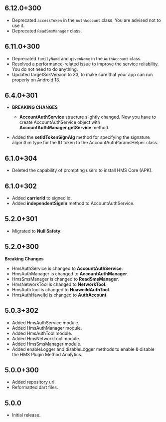 ## 6.12.0+300

- Deprecated `accessToken` in the `AuthAccount` class. You are advised not to use it.
- Deprecated `ReadSmsManager` class.

## 6.11.0+300

- Deprecated `familyName` and `givenName` in the `AuthAccount` class.
- Resolved a performance-related issue to improve the service reliability. You do not need to do anything.
- Updated targetSdkVersion to 33, to make sure that your app can run properly on Android 13.

## 6.4.0+301

- **BREAKING CHANGES**

  - **AccountAuthService** structure slightly changed. Now you have to create AccountAuthService object with **AccountAuthManager.getService** method.

- Added the **setIdTokenSignAlg** method for specifying the signature algorithm type for the ID token to the AccountAuthParamsHelper class.

## 6.1.0+304

- Deleted the capability of prompting users to install HMS Core (APK).

## 6.1.0+302

- Added **carrierId** to signed id.
- Added **independentSignIn** method to AccountAuthService.

## 5.2.0+301

- Migrated to **Null Safety**.

## 5.2.0+300

**Breaking Changes**

- HmsAuthService is changed to **AccountAuthService**.
- HmsAuthManager is changed to **AccountAuthManager**.
- HmsSmsManager is changed to **ReadSmsManager**.
- HmsNetworkTool is changed to **NetworkTool**.
- HmsAuthTool is changed to **HuaweiIdAuthTool**.
- HmsAuthHaweiId is changed to **AuthAccount**.

## 5.0.3+302

- Added HmsAuthService module.
- Added HmsAuthManager module.
- Added HmsAuthTool module.
- Added HmsNetworkTool module.
- Added HmsSmsManager module.
- Added enableLogger and disableLogger methods to enable & disable the HMS Plugin Method Analytics.

## 5.0.0+300

- Added repository url.
- Reformatted dart files.

## 5.0.0

- Initial release.
